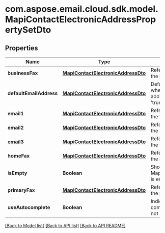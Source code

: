
# com.aspose.email.cloud.sdk.model.MapiContactElectronicAddressPropertySetDto
## Properties
Name | Type | Description | Notes
------------ | ------------- | ------------- | -------------
**businessFax** | [**MapiContactElectronicAddressDto**](MapiContactElectronicAddressDto.md) | Refers to the group of properties that define the business fax address for a contact. |  [optional]
**defaultEmailAddress** | [**MapiContactElectronicAddressDto**](MapiContactElectronicAddressDto.md) | Default value of electronic address Uses when user does not set any electronic address if UseAutocomplete property is set &#39;true&#39;              |  [optional]
**email1** | [**MapiContactElectronicAddressDto**](MapiContactElectronicAddressDto.md) | Refers to the group of properties that define the first e-mail address for a contact.              |  [optional]
**email2** | [**MapiContactElectronicAddressDto**](MapiContactElectronicAddressDto.md) | Refers to the group of properties that define the second e-mail address for a contact.              |  [optional]
**email3** | [**MapiContactElectronicAddressDto**](MapiContactElectronicAddressDto.md) | Refers to the group of properties that define the third e-mail address for a contact.              |  [optional]
**homeFax** | [**MapiContactElectronicAddressDto**](MapiContactElectronicAddressDto.md) | Refers to the group of properties that define the home fax address for a contact.              |  [optional]
**isEmpty** | **Boolean** | Shows if MapiContactElectronicAddressPropertySetDto is empty | 
**primaryFax** | [**MapiContactElectronicAddressDto**](MapiContactElectronicAddressDto.md) | Refers to the group of properties that define the primary fax address for a contact.              |  [optional]
**useAutocomplete** | **Boolean** | Indicates that one electronic address is completed automatically in case if user does not set any electronic address              | 




[[Back to Model list]](README.md#documentation-for-models) [[Back to API list]](README.md#documentation-for-api-endpoints) [[Back to API README]](README.md)

